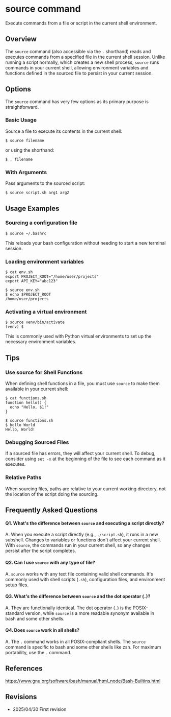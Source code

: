 # source command

Execute commands from a file or script in the current shell environment.

## Overview

The `source` command (also accessible via the `.` shorthand) reads and executes commands from a specified file in the current shell session. Unlike running a script normally, which creates a new shell process, `source` runs commands in your current shell, allowing environment variables and functions defined in the sourced file to persist in your current session.

## Options

The `source` command has very few options as its primary purpose is straightforward.

### **Basic Usage**

Source a file to execute its contents in the current shell:

```console
$ source filename
```

or using the shorthand:

```console
$ . filename
```

### **With Arguments**

Pass arguments to the sourced script:

```console
$ source script.sh arg1 arg2
```

## Usage Examples

### Sourcing a configuration file

```console
$ source ~/.bashrc
```

This reloads your bash configuration without needing to start a new terminal session.

### Loading environment variables

```console
$ cat env.sh
export PROJECT_ROOT="/home/user/projects"
export API_KEY="abc123"

$ source env.sh
$ echo $PROJECT_ROOT
/home/user/projects
```

### Activating a virtual environment

```console
$ source venv/bin/activate
(venv) $
```

This is commonly used with Python virtual environments to set up the necessary environment variables.

## Tips

### Use source for Shell Functions

When defining shell functions in a file, you must use `source` to make them available in your current shell:

```console
$ cat functions.sh
function hello() {
  echo "Hello, $1!"
}

$ source functions.sh
$ hello World
Hello, World!
```

### Debugging Sourced Files

If a sourced file has errors, they will affect your current shell. To debug, consider using `set -x` at the beginning of the file to see each command as it executes.

### Relative Paths

When sourcing files, paths are relative to your current working directory, not the location of the script doing the sourcing.

## Frequently Asked Questions

#### Q1. What's the difference between `source` and executing a script directly?
A. When you execute a script directly (e.g., `./script.sh`), it runs in a new subshell. Changes to variables or functions don't affect your current shell. With `source`, the commands run in your current shell, so any changes persist after the script completes.

#### Q2. Can I use `source` with any type of file?
A. `source` works with any text file containing valid shell commands. It's commonly used with shell scripts (`.sh`), configuration files, and environment setup files.

#### Q3. What's the difference between `source` and the dot operator (`.`)?
A. They are functionally identical. The dot operator (`.`) is the POSIX-standard version, while `source` is a more readable synonym available in bash and some other shells.

#### Q4. Does `source` work in all shells?
A. The `.` command works in all POSIX-compliant shells. The `source` command is specific to bash and some other shells like zsh. For maximum portability, use the `.` command.

## References

https://www.gnu.org/software/bash/manual/html_node/Bash-Builtins.html

## Revisions

- 2025/04/30 First revision